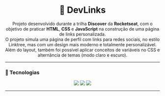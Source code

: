 <h1 align="center">🔗 DevLinks</h1>

<p align="center">
  Projeto desenvolvido durante a trilha <strong>Discover</strong> da <strong>Rocketseat</strong>, com o objetivo de praticar <strong>HTML</strong>, <strong>CSS</strong> e <strong>JavaScript</strong> na construção de uma página de links personalizada.<br>
  O projeto simula uma página de perfil com links para redes sociais, no estilo Linktree, mas com um design mais moderno e totalmente personalizável.<br>
  Além do layout, também foi possível aplicar conceitos de variáveis no CSS e alternância de temas (modo claro e escuro).
</p>

---

### 🚀 Tecnologias

<div align="center">
  <img src="https://img.shields.io/badge/HTML5-E34F26?style=for-the-badge&logo=html5&logoColor=white" />
  <img src="https://img.shields.io/badge/CSS3-1572B6?style=for-the-badge&logo=css3&logoColor=white" />
  <img src="https://img.shields.io/badge/JavaScript-F7DF1E?style=for-the-badge&logo=javascript&logoColor=black" />
</div>

---
